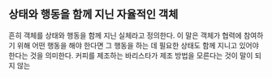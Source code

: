 ## 상태와 행동을 함께 지닌 자율적인 객체
흔히 객체를 상태와 행동을 함께 지닌 실체라고 정의한다. 이 말은 객체가 협력에 참여하기 위해 어떤 행동을 해야 한다면 그 행동을 하는 데 필요한 상태도 함께 지니고 있어야 한다는 것을 의미한다. 커피를 제조하는 바리스타가 제조 방법을 모른다는 것이 말이 되지 않는